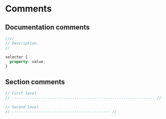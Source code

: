 # Comments

## Documentation comments

```scss
////
// Description.
//

selector {
  property: value;
}
```

## Section comments

```scss
// First level
// ---------------------------------------------------------------- //

// Second level
// -------------------------------------------- //
```
